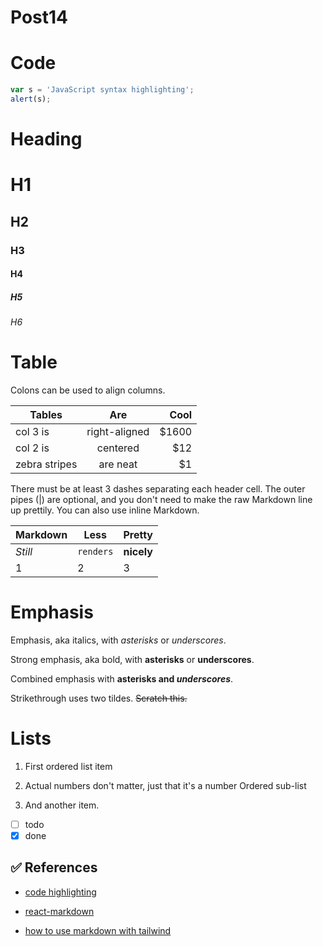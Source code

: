 # Post14

# Code

```javascript
var s = 'JavaScript syntax highlighting';
alert(s);
```

# Heading

# H1

## H2

### H3

#### H4

##### H5

###### H6

# Table

Colons can be used to align columns.

| Tables        |      Are      |  Cool |
| ------------- | :-----------: | ----: |
| col 3 is      | right-aligned | $1600 |
| col 2 is      |   centered    |   $12 |
| zebra stripes |   are neat    |    $1 |

There must be at least 3 dashes separating each header cell.
The outer pipes (|) are optional, and you don't need to make the
raw Markdown line up prettily. You can also use inline Markdown.

| Markdown | Less      | Pretty     |
| -------- | --------- | ---------- |
| _Still_  | `renders` | **nicely** |
| 1        | 2         | 3          |

# Emphasis

Emphasis, aka italics, with _asterisks_ or _underscores_.

Strong emphasis, aka bold, with **asterisks** or **underscores**.

Combined emphasis with **asterisks and _underscores_**.

Strikethrough uses two tildes. ~~Scratch this.~~

# Lists

1. First ordered list item

2. Actual numbers don't matter, just that it's a number
   Ordered sub-list
3. And another item.

- [ ] todo
- [x] done

## ✅ References

- [code highlighting](https://amirardalan.com/blog/syntax-highlight-code-in-markdown)

- [react-markdown](https://www.npmjs.com/package/react-markdown)
- [how to use markdown with tailwind](https://stackoverflow.com/questions/74607419/react-markdown-don%c2%b4t-render-markdown/74607475#74607475)
